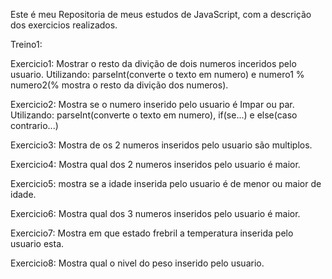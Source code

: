 Este é meu Repositoria de meus estudos de JavaScript, com a descrição dos exercicios realizados.

Treino1:

  Exercicio1: Mostrar o resto da divição de dois numeros inceridos pelo usuario. Utilizando: parseInt(converte o texto em numero) e numero1 % numero2(% mostra o resto da divição dos numeros).
  
  Exercicio2: Mostra se o numero inserido pelo usuario é Impar ou par. Utilizando: parseInt(converte o texto em numero), if(se...) e else(caso contrario...)
  
  Exercicio3: Mostra de os 2 numeros inseridos pelo usuario são multiplos. 
  
  Exercicio4: Mostra qual dos 2 numeros inseridos pelo usuario é maior.
  
  Exercicio5: mostra se a idade inserida pelo usuario é de menor ou maior de idade.
  
  Exercicio6: Mostra qual dos 3 numeros inseridos pelo usuario é maior.
  
  Exercicio7: Mostra em que estado frebril a temperatura inserida pelo usuario esta.
  
  Exercicio8: Mostra qual o nivel do peso inserido pelo usuario.
